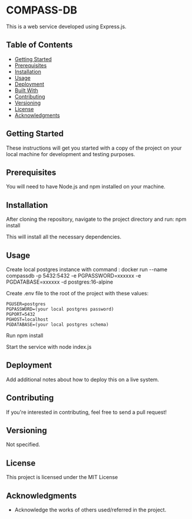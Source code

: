 # COMPASS-DB

This is a web service developed using Express.js.

## Table of Contents

- [Getting Started](#getting-started)
- [Prerequisites](#prerequisites)
- [Installation](#installation)
- [Usage](#usage)
- [Deployment](#deployment)
- [Built With](#built-with)
- [Contributing](#contributing)
- [Versioning](#versioning)
- [License](#license)
- [Acknowledgments](#acknowledgments)

## Getting Started

These instructions will get you started with a copy of the project on your local machine for development and testing purposes.

## Prerequisites

You will need to have Node.js and npm installed on your machine.

## Installation

After cloning the repository, navigate to the project directory and run:
npm install

This will install all the necessary dependencies.

## Usage

Create local postgres instance with command :
docker run --name compassdb -p 5432:5432 -e PGPASSWORD=xxxxxx -e PGDATABASE=xxxxxx -d postgres:16-alpine

Create .env file to the root of the project with these values:

~~~
PGUSER=postgres
PGPASSWORD=(your local postgres password)
PGPORT=5432
PGHOST=localhost
PGDATABASE=(your local postgres schema)
~~~

Run npm install

Start the service with node index.js

## Deployment

Add additional notes about how to deploy this on a live system.

## Contributing

If you're interested in contributing, feel free to send a pull request!

## Versioning

Not specified.

## License

This project is licensed under the MIT License

## Acknowledgments

- Acknowledge the works of others used/referred in the project.
